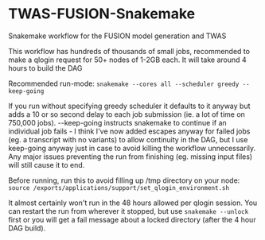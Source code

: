 # TWAS-FUSION-Snakemake
Snakemake workflow for the FUSION model generation and TWAS

This workflow has hundreds of thousands of small jobs, recommended to make a qlogin request for 50+ nodes of 1-2GB each.
It will take around 4 hours to build the DAG

Recommended run-mode:
`snakemake --cores all --scheduler greedy --keep-going`

If you run without specifying greedy scheduler it defaults to it anyway but adds a 10 or so second delay to each job submission (ie. a lot of time on 750,000 jobs).
--keep-going instructs snakemake to continue if an individual job fails - I think I've now added escapes anyway for failed jobs (eg. a transcript with no variants) to allow continuity in the DAG, but I use keep-going anyway just in case to avoid killing the workflow unnecessarily. Any major issues preventing the run from finishing (eg. missing input files) will still cause it to end.

Before running, run this to avoid filling up /tmp directory on your node:
`source /exports/applications/support/set_qlogin_environment.sh`

It almost certainly won't run in the 48 hours allowed per qlogin session. You can restart the run from wherever it stopped, but use `snakemake --unlock` first or you will get a fail message about a locked directory (after the 4 hour DAG build).
